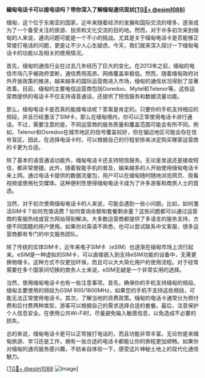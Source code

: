 **緬甸电话卡可以接电话吗？带你深入了解缅甸通讯现状[[TG💪+ @esim1088](https://t.me/s/esim1088)]**

缅甸，这个位于东南亚的国家，近年来随着经济的发展和国际交流的增多，逐渐成为了一个备受关注的旅游、投资和文化交流的目的地。然而，对于许多初次来到缅甸的人来说，通讯问题可能是一个不小的挑战。尤其是关于缅甸电话卡是否能够正常接打电话的问题，更是让不少人心生疑虑。今天，我们就来深入探讨一下缅甸电话卡的功能以及相关的使用情况。

首先，缅甸的通信行业在过去几年经历了巨大的变化。在2013年之前，缅甸的电信市场几乎被政府垄断，通信费用高昂，网络覆盖率极低。然而，随着缅甸政府对外开放政策的推进，越来越多的国际运营商进入市场，缅甸的通信状况得到了显著改善。目前，缅甸的主要电信运营商包括Ooredoo、Mytel和Telenor等。这些运营商提供的电话卡不仅支持语音通话，还提供了短信服务和数据流量功能。

那么，缅甸电话卡是否真的能接电话呢？答案是肯定的。只要你的手机支持相应的频段，并且已经激活了SIM卡，那么在缅甸境内，你可以正常使用电话卡进行通话。不过，需要注意的是，不同运营商的服务质量和覆盖范围可能会有所不同。例如，Telenor和Ooredoo在城市地区的信号覆盖较好，但在偏远地区可能会存在信号盲区。因此，在选择电话卡时，可以根据自己的行程安排来决定购买哪家运营商的卡更为合适。

除了基本的语音通话功能外，缅甸电话卡还支持短信服务。无论是发送还是接收短信，都非常便捷。此外，随着智能手机的普及，越来越多的人开始使用缅甸电话卡来上网。通过电话卡提供的数据流量包，用户可以在缅甸随时随地浏览网页、观看视频或使用社交媒体。这种便利性使得缅甸电话卡成为了许多游客和商旅人士的首选。

当然，对于初次使用缅甸电话卡的人来说，可能会遇到一些小问题。比如，如何激活SIM卡？如何充值话费？如何查询余额和套餐剩余量？这些问题都可以通过运营商的客服热线或官方网站得到解决。大多数运营商都提供了多语言的服务支持，方便不同国籍的用户使用。如果你对英语不熟悉，也可以尝试联系中文客服，很多运营商都有专门的中文服务团队。

除了传统的实体SIM卡，近年来电子SIM卡（eSIM）也逐渐在缅甸市场上流行起来。eSIM是一种虚拟的SIM卡，可以直接嵌入到支持eSIM功能的设备中，无需更换物理卡。这种方式不仅更加环保，而且可以大大简化用户的使用流程。对于经常需要在多个国家间切换的商务人士来说，eSIM无疑是一个非常实用的选择。

当然，使用缅甸电话卡也有一些注意事项。首先，确保你的手机支持缅甸的频段。缅甸主要使用的频段为GSM 900/1800MHz，如果您的手机不支持这些频段，可能无法正常使用电话卡。其次，了解当地的资费政策。缅甸的电话卡通常分为预付费和后付费两种类型，游客可以根据自己的需求选择合适的套餐。最后，注意保护个人信息安全。在使用公共Wi-Fi时，尽量避免输入敏感信息，以免造成不必要的损失。

总的来说，缅甸电话卡是可以正常接打电话的，而且功能非常丰富。无论你是来缅甸旅游、学习还是工作，拥有一张合适的电话卡都能让你的旅程更加顺畅。如果你对缅甸的通讯服务感兴趣，不妨亲自体验一下，感受这片神秘土地上的现代化通信魅力。

[[TG💪+ @esim1088](https://t.me/s/esim1088) ![Image](https://i.postimg.cc/4NQfJmqS/Snipaste-2025-05-13-00-14-12.png)]